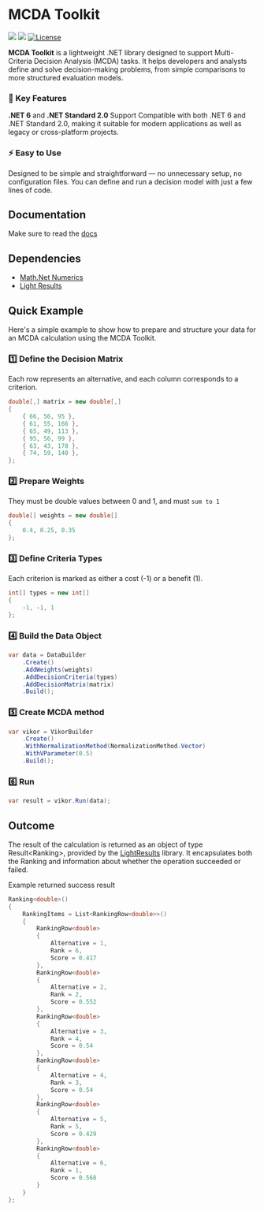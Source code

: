 # MCDA Toolkit

[![](https://img.shields.io/nuget/vpre/McdaToolkit?style=for-the-badge&label=Pre-release)](https://www.nuget.org/packages/McdaToolkit)
[![](https://img.shields.io/nuget/v/McdaToolkit?style=for-the-badge&label=Stable)](https://www.nuget.org/packages/McdaToolkit)
[![License](https://img.shields.io/github/license/SarcasticMoose/mcda-toolkit?style=for-the-badge)](https://github.com/SarcasticMoose/mcda-toolkit/blob/master/LICENSE.txt)

**MCDA Toolkit** is a lightweight .NET library designed to support Multi-Criteria Decision Analysis (MCDA) tasks. It helps developers and analysts define and solve decision-making problems, from simple comparisons to more structured evaluation models.

### 🚀 Key Features
**.NET 6** and **.NET Standard 2.0** Support
Compatible with both .NET 6 and .NET Standard 2.0, making it suitable for modern applications as well as legacy or cross-platform projects.

### ⚡ Easy to Use
Designed to be simple and straightforward — no unnecessary setup, no configuration files. You can define and run a decision model with just a few lines of code.

## Documentation

Make sure to read the [docs](https://sarcasticmoose.github.io/mcda-toolkit-docs)

## Dependencies

- [Math.Net Numerics](https://numerics.mathdotnet.com/)
- [Light Results](https://github.com/jscarle/LightResults)

## Quick Example

Here's a simple example to show how to prepare and structure your data for an MCDA calculation using the MCDA Toolkit.

### 1️⃣   Define the Decision Matrix
Each row represents an alternative, and each column corresponds to a criterion.
```csharp
double[,] matrix = new double[,]
{
    { 66, 56, 95 },
    { 61, 55, 166 },
    { 65, 49, 113 },
    { 95, 56, 99 },
    { 63, 43, 178 },
    { 74, 59, 140 },
};
```


### 2️⃣   Prepare Weights
They must be double values between 0 and 1, and must ``sum to 1``
```csharp
double[] weights = new double[]
{
    0.4, 0.25, 0.35
};
```
### 3️⃣   Define Criteria Types

Each criterion is marked as either a cost (-1) or a benefit (1).
```csharp
int[] types = new int[]
{
    -1, -1, 1
};
```

### 4️⃣  Build the Data Object
```csharp
var data = DataBuilder
    .Create()
    .AddWeights(weights)
    .AddDecisionCriteria(types)
    .AddDecisionMatrix(matrix)
    .Build();                    
```

### 5️⃣  Create MCDA method
```csharp
var vikor = VikorBuilder
    .Create()
    .WithNormalizationMethod(NormalizationMethod.Vector)
    .WithVParameter(0.5)
    .Build();
```

### 6️⃣  Run
```csharp
var result = vikor.Run(data);
```

## Outcome

The result of the calculation is returned as an object of type Result<Ranking<T>>, provided by the [LightResults](https://github.com/jscarle/LightResults) library.
It encapsulates both the Ranking<T> and information about whether the operation succeeded or failed.

Example returned success result

```csharp
Ranking<double>()
{
    RankingItems = List<RankingRow<double>>()
    {
        RankingRow<double>
        {
            Alternative = 1,
            Rank = 6,
            Score = 0.417
        },
        RankingRow<double>
        {
            Alternative = 2,
            Rank = 2,
            Score = 0.552
        },
        RankingRow<double>
        {
            Alternative = 3,
            Rank = 4,
            Score = 0.54
        },
        RankingRow<double>
        {
            Alternative = 4,
            Rank = 3,
            Score = 0.54
        },
        RankingRow<double>
        {
            Alternative = 5,
            Rank = 5,
            Score = 0.429
        },
        RankingRow<double>
        {
            Alternative = 6,
            Rank = 1,
            Score = 0.568
        }
    }
};
```
